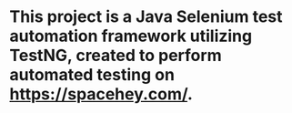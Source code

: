 
# This project is a Java Selenium test automation framework utilizing TestNG, created to perform automated testing on https://spacehey.com/.


